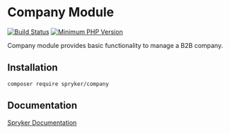 # Company Module
[![Build Status](https://travis-ci.org/spryker/company.svg)](https://travis-ci.org/spryker/company)
[![Minimum PHP Version](https://img.shields.io/badge/php-%3E%3D%207.3-8892BF.svg)](https://php.net/)

Company module provides basic functionality to manage a B2B company.

## Installation

```
composer require spryker/company
```

## Documentation

[Spryker Documentation](https://academy.spryker.com/developing_with_spryker/module_guide/modules.html)
